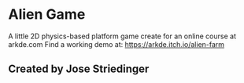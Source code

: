 # Alien Game 
A little 2D physics-based platform game create for an online course at arkde.com
Find a working demo at:
https://arkde.itch.io/alien-farm

## Created by Jose Striedinger

 
